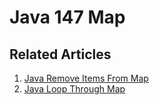 # Java 147 Map

## Related Articles
1. [Java Remove Items From Map](https://www.ruoxue.org/java-147-java-remove-items-from-map/)
2. [Java Loop Through Map](https://www.ruoxue.org/java-147-java-loop-through-map/)